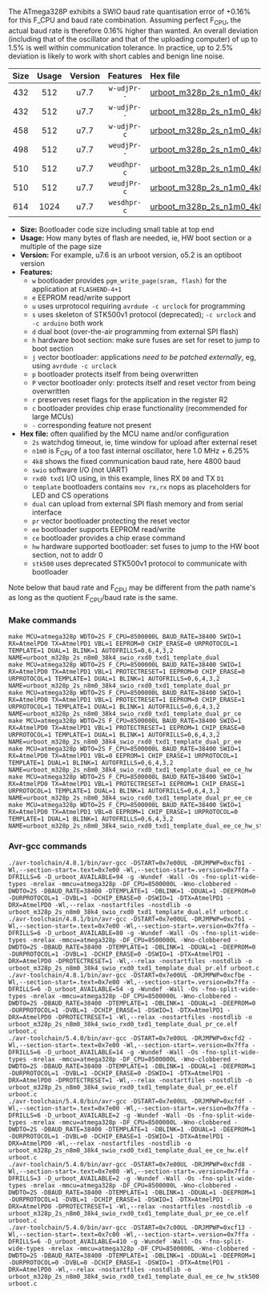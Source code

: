 The ATmega328P exhibits a SWIO baud rate quantisation error of +0.16% for this F_CPU and baud rate combination. Assuming perfect F<sub>CPU</sub>, the actual baud rate is therefore 0.16% higher than wanted. An overall deviation (including that of the oscillator and that of the uploading computer) of up to 1.5% is well within communication tolerance. In practice, up to 2.5% deviation is likely to work with short cables and benign line noise.

|Size|Usage|Version|Features|Hex file|
|:-:|:-:|:-:|:-:|:--|
|432|512|u7.7|`w-udjPr--`|[urboot_m328p_2s_n1m0_4k8_swio_rxd0_txd1_template_dual.hex](https://raw.githubusercontent.com/stefanrueger/urboot.hex/main/boards/uno/atmega328p/watchdog_2_s/internal_oscillator_n%2B6.25%25/%2B1m000000_hz/%2B%2B%2B4k8_baud/uart0_rxd0_txd1/template_dual/urboot_m328p_2s_n1m0_4k8_swio_rxd0_txd1_template_dual.hex)|
|432|512|u7.7|`w-udjPr--`|[urboot_m328p_2s_n1m0_4k8_swio_rxd0_txd1_template_dual_pr.hex](https://raw.githubusercontent.com/stefanrueger/urboot.hex/main/boards/uno/atmega328p/watchdog_2_s/internal_oscillator_n%2B6.25%25/%2B1m000000_hz/%2B%2B%2B4k8_baud/uart0_rxd0_txd1/template_dual/urboot_m328p_2s_n1m0_4k8_swio_rxd0_txd1_template_dual_pr.hex)|
|458|512|u7.7|`w-udjPr-c`|[urboot_m328p_2s_n1m0_4k8_swio_rxd0_txd1_template_dual_pr_ce.hex](https://raw.githubusercontent.com/stefanrueger/urboot.hex/main/boards/uno/atmega328p/watchdog_2_s/internal_oscillator_n%2B6.25%25/%2B1m000000_hz/%2B%2B%2B4k8_baud/uart0_rxd0_txd1/template_dual/urboot_m328p_2s_n1m0_4k8_swio_rxd0_txd1_template_dual_pr_ce.hex)|
|498|512|u7.7|`weudjPr--`|[urboot_m328p_2s_n1m0_4k8_swio_rxd0_txd1_template_dual_pr_ee.hex](https://raw.githubusercontent.com/stefanrueger/urboot.hex/main/boards/uno/atmega328p/watchdog_2_s/internal_oscillator_n%2B6.25%25/%2B1m000000_hz/%2B%2B%2B4k8_baud/uart0_rxd0_txd1/template_dual/urboot_m328p_2s_n1m0_4k8_swio_rxd0_txd1_template_dual_pr_ee.hex)|
|510|512|u7.7|`weudhpr-c`|[urboot_m328p_2s_n1m0_4k8_swio_rxd0_txd1_template_dual_ee_ce_hw.hex](https://raw.githubusercontent.com/stefanrueger/urboot.hex/main/boards/uno/atmega328p/watchdog_2_s/internal_oscillator_n%2B6.25%25/%2B1m000000_hz/%2B%2B%2B4k8_baud/uart0_rxd0_txd1/template_dual/urboot_m328p_2s_n1m0_4k8_swio_rxd0_txd1_template_dual_ee_ce_hw.hex)|
|510|512|u7.7|`weudjPr-c`|[urboot_m328p_2s_n1m0_4k8_swio_rxd0_txd1_template_dual_pr_ee_ce.hex](https://raw.githubusercontent.com/stefanrueger/urboot.hex/main/boards/uno/atmega328p/watchdog_2_s/internal_oscillator_n%2B6.25%25/%2B1m000000_hz/%2B%2B%2B4k8_baud/uart0_rxd0_txd1/template_dual/urboot_m328p_2s_n1m0_4k8_swio_rxd0_txd1_template_dual_pr_ee_ce.hex)|
|614|1024|u7.7|`wesdhpr-c`|[urboot_m328p_2s_n1m0_4k8_swio_rxd0_txd1_template_dual_ee_ce_hw_stk500.hex](https://raw.githubusercontent.com/stefanrueger/urboot.hex/main/boards/uno/atmega328p/watchdog_2_s/internal_oscillator_n%2B6.25%25/%2B1m000000_hz/%2B%2B%2B4k8_baud/uart0_rxd0_txd1/template_dual/urboot_m328p_2s_n1m0_4k8_swio_rxd0_txd1_template_dual_ee_ce_hw_stk500.hex)|

- **Size:** Bootloader code size including small table at top end
- **Usage:** How many bytes of flash are needed, ie, HW boot section or a multiple of the page size
- **Version:** For example, u7.6 is an urboot version, o5.2 is an optiboot version
- **Features:**
  + `w` bootloader provides `pgm_write_page(sram, flash)` for the application at `FLASHEND-4+1`
  + `e` EEPROM read/write support
  + `u` uses urprotocol requiring `avrdude -c urclock` for programming
  + `s` uses skeleton of STK500v1 protocol (deprecated); `-c urclock` and `-c arduino` both work
  + `d` dual boot (over-the-air programming from external SPI flash)
  + `h` hardware boot section: make sure fuses are set for reset to jump to boot section
  + `j` vector bootloader: applications *need to be patched externally*, eg, using `avrdude -c urclock`
  + `p` bootloader protects itself from being overwritten
  + `P` vector bootloader only: protects itself and reset vector from being overwritten
  + `r` preserves reset flags for the application in the register R2
  + `c` bootloader provides chip erase functionality (recommended for large MCUs)
  + `-` corresponding feature not present
- **Hex file:** often qualified by the MCU name and/or configuration
  + `2s` watchdog timeout, ie, time window for upload after external reset
  + `n1m0` is F<sub>CPU</sub> of a too fast internal oscillator, here 1.0 MHz + 6.25%
  + `4k8` shows the fixed communication baud rate, here 4800 baud
  + `swio` software I/O (not UART)
  + `rxd0 txd1` I/O using, in this example, lines RX `D0` and TX `D1`
  + `template` bootloaders contains `mov rx,rx` nops as placeholders for LED and CS operations
  + `dual` can upload from external SPI flash memory and from serial interface
  + `pr` vector bootloader protecting the reset vector
  + `ee` bootloader supports EEPROM read/write
  + `ce` bootloader provides a chip erase command
  + `hw` hardware supported bootloader: set fuses to jump to the HW boot section, not to addr 0
  + `stk500` uses deprecated STK500v1 protocol to communicate with bootloader


Note below that baud rate and F<sub>CPU</sub> may be different from the path name's as long as the quotient F<sub>CPU</sub>/baud rate is the same.

### Make commands
```
make MCU=atmega328p WDTO=2S F_CPU=8500000L BAUD_RATE=38400 SWIO=1 RX=AtmelPD0 TX=AtmelPD1 VBL=1 EEPROM=0 CHIP_ERASE=0 URPROTOCOL=1 TEMPLATE=1 DUAL=1 BLINK=1 AUTOFRILLS=0,6,4,3,2 NAME=urboot_m328p_2s_n8m0_38k4_swio_rxd0_txd1_template_dual
make MCU=atmega328p WDTO=2S F_CPU=8500000L BAUD_RATE=38400 SWIO=1 RX=AtmelPD0 TX=AtmelPD1 VBL=1 PROTECTRESET=1 EEPROM=0 CHIP_ERASE=0 URPROTOCOL=1 TEMPLATE=1 DUAL=1 BLINK=1 AUTOFRILLS=0,6,4,3,2 NAME=urboot_m328p_2s_n8m0_38k4_swio_rxd0_txd1_template_dual_pr
make MCU=atmega328p WDTO=2S F_CPU=8500000L BAUD_RATE=38400 SWIO=1 RX=AtmelPD0 TX=AtmelPD1 VBL=1 PROTECTRESET=1 EEPROM=0 CHIP_ERASE=1 URPROTOCOL=1 TEMPLATE=1 DUAL=1 BLINK=1 AUTOFRILLS=0,6,4,3,2 NAME=urboot_m328p_2s_n8m0_38k4_swio_rxd0_txd1_template_dual_pr_ce
make MCU=atmega328p WDTO=2S F_CPU=8500000L BAUD_RATE=38400 SWIO=1 RX=AtmelPD0 TX=AtmelPD1 VBL=1 PROTECTRESET=1 EEPROM=1 CHIP_ERASE=0 URPROTOCOL=1 TEMPLATE=1 DUAL=1 BLINK=1 AUTOFRILLS=0,6,4,3,2 NAME=urboot_m328p_2s_n8m0_38k4_swio_rxd0_txd1_template_dual_pr_ee
make MCU=atmega328p WDTO=2S F_CPU=8500000L BAUD_RATE=38400 SWIO=1 RX=AtmelPD0 TX=AtmelPD1 VBL=0 EEPROM=1 CHIP_ERASE=1 URPROTOCOL=1 TEMPLATE=1 DUAL=1 BLINK=1 AUTOFRILLS=0,6,4,3,2 NAME=urboot_m328p_2s_n8m0_38k4_swio_rxd0_txd1_template_dual_ee_ce_hw
make MCU=atmega328p WDTO=2S F_CPU=8500000L BAUD_RATE=38400 SWIO=1 RX=AtmelPD0 TX=AtmelPD1 VBL=1 PROTECTRESET=1 EEPROM=1 CHIP_ERASE=1 URPROTOCOL=1 TEMPLATE=1 DUAL=1 BLINK=1 AUTOFRILLS=0,6,4,3,2 NAME=urboot_m328p_2s_n8m0_38k4_swio_rxd0_txd1_template_dual_pr_ee_ce
make MCU=atmega328p WDTO=2S F_CPU=8500000L BAUD_RATE=38400 SWIO=1 RX=AtmelPD0 TX=AtmelPD1 VBL=0 EEPROM=1 CHIP_ERASE=1 URPROTOCOL=0 TEMPLATE=1 DUAL=1 BLINK=1 AUTOFRILLS=0,6,4,3,2 NAME=urboot_m328p_2s_n8m0_38k4_swio_rxd0_txd1_template_dual_ee_ce_hw_stk500
```

### Avr-gcc commands
```
./avr-toolchain/4.8.1/bin/avr-gcc -DSTART=0x7e00UL -DRJMPWP=0xcfb1 -Wl,--section-start=.text=0x7e00 -Wl,--section-start=.version=0x7ffa -DFRILLS=6 -D_urboot_AVAILABLE=94 -g -Wundef -Wall -Os -fno-split-wide-types -mrelax -mmcu=atmega328p -DF_CPU=8500000L -Wno-clobbered -DWDTO=2S -DBAUD_RATE=38400 -DTEMPLATE=1 -DBLINK=1 -DDUAL=1 -DEEPROM=0 -DURPROTOCOL=1 -DVBL=1 -DCHIP_ERASE=0 -DSWIO=1 -DTX=AtmelPD1 -DRX=AtmelPD0 -Wl,--relax -nostartfiles -nostdlib -o urboot_m328p_2s_n8m0_38k4_swio_rxd0_txd1_template_dual.elf urboot.c
./avr-toolchain/4.8.1/bin/avr-gcc -DSTART=0x7e00UL -DRJMPWP=0xcfb1 -Wl,--section-start=.text=0x7e00 -Wl,--section-start=.version=0x7ffa -DFRILLS=6 -D_urboot_AVAILABLE=80 -g -Wundef -Wall -Os -fno-split-wide-types -mrelax -mmcu=atmega328p -DF_CPU=8500000L -Wno-clobbered -DWDTO=2S -DBAUD_RATE=38400 -DTEMPLATE=1 -DBLINK=1 -DDUAL=1 -DEEPROM=0 -DURPROTOCOL=1 -DVBL=1 -DCHIP_ERASE=0 -DSWIO=1 -DTX=AtmelPD1 -DRX=AtmelPD0 -DPROTECTRESET=1 -Wl,--relax -nostartfiles -nostdlib -o urboot_m328p_2s_n8m0_38k4_swio_rxd0_txd1_template_dual_pr.elf urboot.c
./avr-toolchain/4.8.1/bin/avr-gcc -DSTART=0x7e00UL -DRJMPWP=0xcfbe -Wl,--section-start=.text=0x7e00 -Wl,--section-start=.version=0x7ffa -DFRILLS=6 -D_urboot_AVAILABLE=54 -g -Wundef -Wall -Os -fno-split-wide-types -mrelax -mmcu=atmega328p -DF_CPU=8500000L -Wno-clobbered -DWDTO=2S -DBAUD_RATE=38400 -DTEMPLATE=1 -DBLINK=1 -DDUAL=1 -DEEPROM=0 -DURPROTOCOL=1 -DVBL=1 -DCHIP_ERASE=1 -DSWIO=1 -DTX=AtmelPD1 -DRX=AtmelPD0 -DPROTECTRESET=1 -Wl,--relax -nostartfiles -nostdlib -o urboot_m328p_2s_n8m0_38k4_swio_rxd0_txd1_template_dual_pr_ce.elf urboot.c
./avr-toolchain/5.4.0/bin/avr-gcc -DSTART=0x7e00UL -DRJMPWP=0xcfd2 -Wl,--section-start=.text=0x7e00 -Wl,--section-start=.version=0x7ffa -DFRILLS=6 -D_urboot_AVAILABLE=14 -g -Wundef -Wall -Os -fno-split-wide-types -mrelax -mmcu=atmega328p -DF_CPU=8500000L -Wno-clobbered -DWDTO=2S -DBAUD_RATE=38400 -DTEMPLATE=1 -DBLINK=1 -DDUAL=1 -DEEPROM=1 -DURPROTOCOL=1 -DVBL=1 -DCHIP_ERASE=0 -DSWIO=1 -DTX=AtmelPD1 -DRX=AtmelPD0 -DPROTECTRESET=1 -Wl,--relax -nostartfiles -nostdlib -o urboot_m328p_2s_n8m0_38k4_swio_rxd0_txd1_template_dual_pr_ee.elf urboot.c
./avr-toolchain/5.4.0/bin/avr-gcc -DSTART=0x7e00UL -DRJMPWP=0xcfdf -Wl,--section-start=.text=0x7e00 -Wl,--section-start=.version=0x7ffa -DFRILLS=6 -D_urboot_AVAILABLE=2 -g -Wundef -Wall -Os -fno-split-wide-types -mrelax -mmcu=atmega328p -DF_CPU=8500000L -Wno-clobbered -DWDTO=2S -DBAUD_RATE=38400 -DTEMPLATE=1 -DBLINK=1 -DDUAL=1 -DEEPROM=1 -DURPROTOCOL=1 -DVBL=0 -DCHIP_ERASE=1 -DSWIO=1 -DTX=AtmelPD1 -DRX=AtmelPD0 -Wl,--relax -nostartfiles -nostdlib -o urboot_m328p_2s_n8m0_38k4_swio_rxd0_txd1_template_dual_ee_ce_hw.elf urboot.c
./avr-toolchain/5.4.0/bin/avr-gcc -DSTART=0x7e00UL -DRJMPWP=0xcfd8 -Wl,--section-start=.text=0x7e00 -Wl,--section-start=.version=0x7ffa -DFRILLS=3 -D_urboot_AVAILABLE=2 -g -Wundef -Wall -Os -fno-split-wide-types -mrelax -mmcu=atmega328p -DF_CPU=8500000L -Wno-clobbered -DWDTO=2S -DBAUD_RATE=38400 -DTEMPLATE=1 -DBLINK=1 -DDUAL=1 -DEEPROM=1 -DURPROTOCOL=1 -DVBL=1 -DCHIP_ERASE=1 -DSWIO=1 -DTX=AtmelPD1 -DRX=AtmelPD0 -DPROTECTRESET=1 -Wl,--relax -nostartfiles -nostdlib -o urboot_m328p_2s_n8m0_38k4_swio_rxd0_txd1_template_dual_pr_ee_ce.elf urboot.c
./avr-toolchain/5.4.0/bin/avr-gcc -DSTART=0x7c00UL -DRJMPWP=0xcf13 -Wl,--section-start=.text=0x7c00 -Wl,--section-start=.version=0x7ffa -DFRILLS=6 -D_urboot_AVAILABLE=410 -g -Wundef -Wall -Os -fno-split-wide-types -mrelax -mmcu=atmega328p -DF_CPU=8500000L -Wno-clobbered -DWDTO=2S -DBAUD_RATE=38400 -DTEMPLATE=1 -DBLINK=1 -DDUAL=1 -DEEPROM=1 -DURPROTOCOL=0 -DVBL=0 -DCHIP_ERASE=1 -DSWIO=1 -DTX=AtmelPD1 -DRX=AtmelPD0 -Wl,--relax -nostartfiles -nostdlib -o urboot_m328p_2s_n8m0_38k4_swio_rxd0_txd1_template_dual_ee_ce_hw_stk500.elf urboot.c
```

